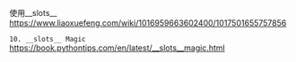 
使用__slots__ https://www.liaoxuefeng.com/wiki/1016959663602400/1017501655757856

`10. __slots__ Magic` https://book.pythontips.com/en/latest/__slots__magic.html
